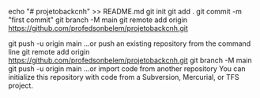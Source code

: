 echo "# projetobackcnh" >> README.md
git init
git add .
git commit -m "first commit"
git branch -M main
git remote add origin https://github.com/profedsonbelem/projetobackcnh.git


git push -u origin main
…or push an existing repository from the command line
git remote add origin https://github.com/profedsonbelem/projetobackcnh.git
git branch -M main
git push -u origin main
…or import code from another repository
You can initialize this repository with code from a Subversion, Mercurial, or TFS project.

